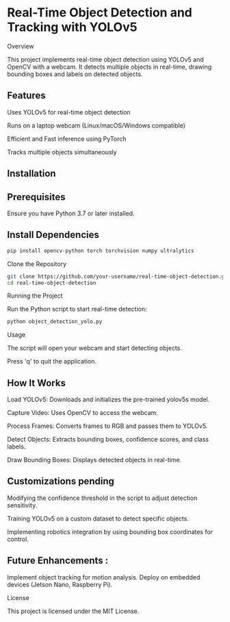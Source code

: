 # Real-Time Object Detection and Tracking with YOLOv5

Overview

This project implements real-time object detection using YOLOv5 and OpenCV with a webcam. It detects multiple objects in real-time, drawing bounding boxes and labels on detected objects. 

## Features

Uses YOLOv5 for real-time object detection

Runs on a laptop webcam (Linux/macOS/Windows compatible)

Efficient and Fast inference using PyTorch

Tracks multiple objects simultaneously


## Installation

## Prerequisites

Ensure you have Python 3.7 or later installed.

## Install Dependencies

```bash
pip install opencv-python torch torchvision numpy ultralytics
```

Clone the Repository

```bash
git clone https://github.com/your-username/real-time-object-detection.git
cd real-time-object-detection
```

Running the Project

Run the Python script to start real-time detection:

```bash
python object_detection_yolo.py
```

Usage

The script will open your webcam and start detecting objects.

Press 'q' to quit the application.

## How It Works

Load YOLOv5: Downloads and initializes the pre-trained yolov5s model.

Capture Video: Uses OpenCV to access the webcam.

Process Frames: Converts frames to RGB and passes them to YOLOv5.

Detect Objects: Extracts bounding boxes, confidence scores, and class labels.

Draw Bounding Boxes: Displays detected objects in real-time.

## Customizations pending

Modifying the confidence threshold in the script to adjust detection sensitivity.

Training YOLOv5 on a custom dataset to detect specific objects.

Implementing robotics integration by using bounding box coordinates for control.

## Future Enhancements :

Implement object tracking for motion analysis.
Deploy on embedded devices (Jetson Nano, Raspberry Pi).

License

This project is licensed under the MIT License.
